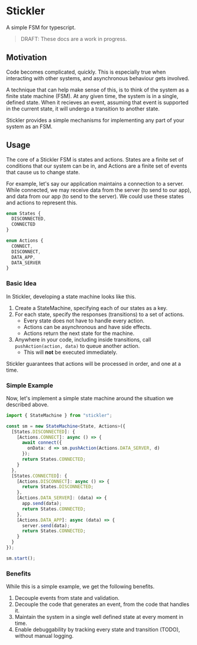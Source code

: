 # Stickler

A simple FSM for typescript.

> DRAFT: These docs are a work in progress.

## Motivation

Code becomes complicated, quickly. This is especially true when interacting with other systems, and asynchronous behaviour gets involved.

A technique that can help make sense of this, is to think of the system as a finite state machine (FSM). At any given time, the system is in a single, defined state. When it recieves an event, assuming that event is supported in the current state, it will undergo a transition to another state.

Stickler provides a simple mechanisms for implementing any part of your system as an FSM.

## Usage
The core of a Stickler FSM is states and actions. States are a finite set of conditions that our system can be in, and Actions are a finite set of events that cause us to change state.

For example, let's say our application maintains a connection to a server. While connected, we may receive data from the server (to send to our app), and data from our app (to send to the server). We could use these states and actions to represent this.

```ts
enum States {
  DISCONNECTED,
  CONNECTED
}

enum Actions {
  CONNECT,
  DISCONNECT,
  DATA_APP,
  DATA_SERVER
}
```

### Basic Idea
In Stickler, developing a state machine looks like this.
1. Create a StateMachine, specifying each of our states as a key.
2. For each state, specify the responses (transitions) to a set of actions.
    - Every state does not have to handle every action.
    - Actions can be asynchronous and have side effects.
    - Actions return the next state for the machine.
3. Anywhere in your code, including inside transitions, call `pushAction(action, data)` to queue another action.
    - This will **not** be executed immediately. 

Stickler guarantees that actions will be processed in order, and one at a time.

### Simple Example
Now, let's implement a simple state machine around the situation we described above. 
```ts
import { StateMachine } from "stickler";

const sm = new StateMachine<State, Actions>({
  [States.DISCONNECTED]: {
    [Actions.CONNECT]: async () => {
      await connect({
        onData: d => sm.pushAction(Actions.DATA_SERVER, d)
      });
      return States.CONNECTED;
    }
  },
  [States.CONNECTED]: {
    [Actions.DISCONNECT]: async () => {
      return States.DISCONNECTED;
    },
    [Actions.DATA_SERVER]: (data) => {
      app.send(data);
      return States.CONNECTED;
    },
    [Actions.DATA_APP]: async (data) => {
      server.send(data);
      return States.CONNECTED;
    }
  }
});

sm.start();
```

### Benefits
While this is a simple example, we get the following benefits.
1. Decouple events from state and validation.
2. Decouple the code that generates an event, from the code that handles it.
3. Maintain the system in a single well defined state at every moment in time.
4. Enable debuggability by tracking every state and transition (TODO), without manual logging.
